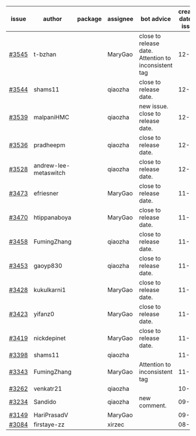 | issue | author | package | assignee | bot advice | created date of issue | target release date | date from target |
| ------ | ------ | ------ | ------ | ------ | ------ | ------ | :-----: |
| [#3545](https://github.com/Azure/sdk-release-request/issues/3545) | t-bzhan |  | MaryGao | close to release date.  Attention to inconsistent tag | 12-08 | 12-23 | 1 |
| [#3544](https://github.com/Azure/sdk-release-request/issues/3544) | shams11 |  | qiaozha | close to release date.  | 12-07 | 12-23 | 1 |
| [#3539](https://github.com/Azure/sdk-release-request/issues/3539) | malpaniHMC |  | qiaozha | new issue. close to release date.  | 12-06 | 12-23 | 1 |
| [#3536](https://github.com/Azure/sdk-release-request/issues/3536) | pradheepm |  | qiaozha | close to release date.  | 12-06 | 12-23 | 1 |
| [#3528](https://github.com/Azure/sdk-release-request/issues/3528) | andrew-lee-metaswitch |  | qiaozha | close to release date.  | 12-05 | 12-23 | 1 |
| [#3473](https://github.com/Azure/sdk-release-request/issues/3473) | efriesner |  | MaryGao | close to release date.  | 11-29 | 12-23 | 1 |
| [#3470](https://github.com/Azure/sdk-release-request/issues/3470) | htippanaboya |  | MaryGao | close to release date.  | 11-29 | 12-23 | 1 |
| [#3458](https://github.com/Azure/sdk-release-request/issues/3458) | FumingZhang |  | qiaozha | close to release date.  | 11-24 | 12-23 | 1 |
| [#3453](https://github.com/Azure/sdk-release-request/issues/3453) | gaoyp830 |  | qiaozha | close to release date.  | 11-23 | 12-23 | 1 |
| [#3428](https://github.com/Azure/sdk-release-request/issues/3428) | kukulkarni1 |  | MaryGao | close to release date.  | 11-16 | 12-23 | 1 |
| [#3423](https://github.com/Azure/sdk-release-request/issues/3423) | yifanz0 |  | MaryGao | close to release date.  | 11-16 | 12-23 | 1 |
| [#3419](https://github.com/Azure/sdk-release-request/issues/3419) | nickdepinet |  | MaryGao | close to release date.  | 11-15 | 12-23 | 1 |
| [#3398](https://github.com/Azure/sdk-release-request/issues/3398) | shams11 |  | qiaozha |  | 11-10 | 11-25 |  |
| [#3343](https://github.com/Azure/sdk-release-request/issues/3343) | FumingZhang |  | MaryGao | Attention to inconsistent tag | 11-02 | 11-25 |  |
| [#3262](https://github.com/Azure/sdk-release-request/issues/3262) | venkatr21 |  | qiaozha |  | 10-12 | 10-28 |  |
| [#3234](https://github.com/Azure/sdk-release-request/issues/3234) | Sandido |  | qiaozha | new comment. | 09-30 | 10-17 |  |
| [#3149](https://github.com/Azure/sdk-release-request/issues/3149) | HariPrasadV |  | MaryGao |  | 09-07 | 10-11 |  |
| [#3084](https://github.com/Azure/sdk-release-request/issues/3084) | firstaye-zz |  | xirzec |  | 08-11 |  | 0 |
